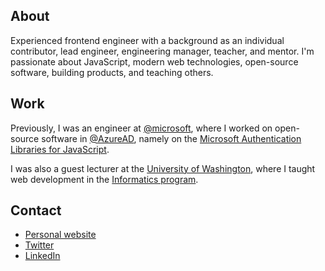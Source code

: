 ## About

Experienced frontend engineer with a background as an individual contributor, lead engineer, engineering manager, teacher, and mentor. I'm passionate about JavaScript, modern web technologies, open-source software, building products, and teaching others.

## Work

Previously, I was an engineer at [@microsoft](https://github.com/microsoft), where I worked on open-source software in [@AzureAD](https://github.com/azuread), namely on the [Microsoft Authentication Libraries for JavaScript](https://github.com/AzureAD/microsoft-authentication-library-for-js). 

I was also a guest lecturer at the [University of Washington](https://uw.edu), where I taught web development in the [Informatics program](https://ischool.uw.edu/programs/informatics).

## Contact

- [Personal website](https://jasonnutter.com)
- [Twitter](https://twitter.com/jasonnutter)
- [LinkedIn](https://linkedin.com/in/jnutter)
